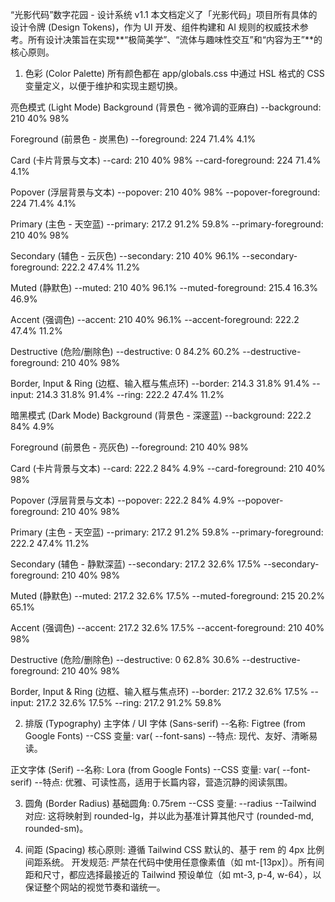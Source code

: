 “光影代码”数字花园 - 设计系统 v1.1
本文档定义了「光影代码」项目所有具体的设计令牌 (Design Tokens)，作为 UI 开发、组件构建和 AI 规则的权威技术参考。所有设计决策旨在实现**“极简美学”、“流体与趣味性交互”和“内容为王”**的核心原则。

1. 色彩 (Color Palette)
所有颜色都在 app/globals.css 中通过 HSL 格式的 CSS 变量定义，以便于维护和实现主题切换。

亮色模式 (Light Mode)
Background (背景色 - 微冷调的亚麻白)
  --background: 210 40% 98%

Foreground (前景色 - 炭黑色)
  --foreground: 224 71.4% 4.1%

Card (卡片背景与文本)
  --card: 210 40% 98%
  --card-foreground: 224 71.4% 4.1%

Popover (浮层背景与文本)
  --popover: 210 40% 98%
  --popover-foreground: 224 71.4% 4.1%

Primary (主色 - 天空蓝)
  --primary: 217.2 91.2% 59.8%
  --primary-foreground: 210 40% 98%

Secondary (辅色 - 云灰色)
  --secondary: 210 40% 96.1%
  --secondary-foreground: 222.2 47.4% 11.2%

Muted (静默色)
  --muted: 210 40% 96.1%
  --muted-foreground: 215.4 16.3% 46.9%

Accent (强调色)
  --accent: 210 40% 96.1%
  --accent-foreground: 222.2 47.4% 11.2%

Destructive (危险/删除色)
  --destructive: 0 84.2% 60.2%
  --destructive-foreground: 210 40% 98%

Border, Input & Ring (边框、输入框与焦点环)
  --border: 214.3 31.8% 91.4%
  --input: 214.3 31.8% 91.4%
  --ring: 222.2 47.4% 11.2%

暗黑模式 (Dark Mode)
Background (背景色 - 深邃蓝)
  --background: 222.2 84% 4.9%

Foreground (前景色 - 亮灰色)
  --foreground: 210 40% 98%

Card (卡片背景与文本)
  --card: 222.2 84% 4.9%
  --card-foreground: 210 40% 98%

Popover (浮层背景与文本)
  --popover: 222.2 84% 4.9%
  --popover-foreground: 210 40% 98%

Primary (主色 - 天空蓝)
  --primary: 217.2 91.2% 59.8%
  --primary-foreground: 222.2 47.4% 11.2%

Secondary (辅色 - 静默深蓝)
  --secondary: 217.2 32.6% 17.5%
  --secondary-foreground: 210 40% 98%

Muted (静默色)
  --muted: 217.2 32.6% 17.5%
  --muted-foreground: 215 20.2% 65.1%

Accent (强调色)
  --accent: 217.2 32.6% 17.5%
  --accent-foreground: 210 40% 98%

Destructive (危险/删除色)
  --destructive: 0 62.8% 30.6%
  --destructive-foreground: 210 40% 98%

Border, Input & Ring (边框、输入框与焦点环)
  --border: 217.2 32.6% 17.5%
  --input: 217.2 32.6% 17.5%
  --ring: 217.2 91.2% 59.8%

2. 排版 (Typography)
主字体 / UI 字体 (Sans-serif)
  --名称: Figtree (from Google Fonts)
  --CSS 变量: var(  --font-sans)
  --特点: 现代、友好、清晰易读。

正文字体 (Serif)
  --名称: Lora (from Google Fonts)
  --CSS 变量: var(  --font-serif)
  --特点: 优雅、可读性高，适用于长篇内容，营造沉静的阅读氛围。

3. 圆角 (Border Radius)
基础圆角: 0.75rem
  --CSS 变量:   --radius
  --Tailwind 对应: 这将映射到 rounded-lg，并以此为基准计算其他尺寸 (rounded-md, rounded-sm)。

4. 间距 (Spacing)
核心原则: 遵循 Tailwind CSS 默认的、基于 rem 的 4px 比例间距系统。
开发规范: 严禁在代码中使用任意像素值（如 mt-[13px]）。所有间距和尺寸，都应选择最接近的 Tailwind 预设单位（如 mt-3, p-4, w-64），以保证整个网站的视觉节奏和谐统一。